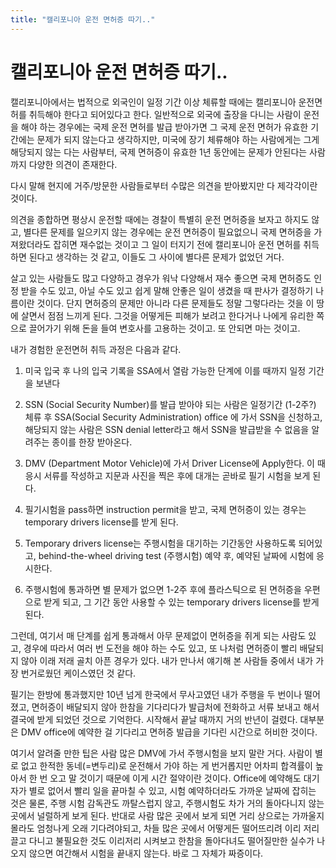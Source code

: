 ```yaml
---
title: "캘리포니아 운전 면허증 따기.."
---
```

# 캘리포니아 운전 면허증 따기..


캘리포니아에서는 법적으로 외국인이 일정 기간 이상 체류할 때에는 캘리포니아 운전면허를 취득해야 한다고 되어있다고 한다. 일반적으로 외국에 출장을 다니는 사람이 운전을 해야 하는 경우에는 국제 운전 면허를 발급 받아가면 그 국제 운전 면허가 유효한 기간에는 문제가 되지 않는다고 생각하지만, 미국에 장기 체류해야 하는 사람에게는 그게 해당되지 않는 다는 사람부터, 국제 면허증이 유효한 1년 동안에는 문제가 안된다는 사람까지 다양한 의견이 존재한다.




다시 말해 현지에 거주/방문한 사람들로부터 수많은 의견을 받아봤지만 다 제각각이란 것이다. 




의견을 종합하면 평상시 운전할 때에는 경찰이 특별히 운전 면허증을 보자고 하지도 않고, 별다른 문제를 일으키지 않는 경우에는 운전 면허증이 필요없으니 국제 면허증을 가져왔더라도 잡히면 재수없는 것이고 그 일이 터지기 전에 캘리포니아 운전 면허를 취득하면 된다고 생각하는 것 같고, 이들도 그 사이에 별다른 문제가 없었던 거다. 




살고 있는 사람들도 많고 다양하고 경우가 워낙 다양해서 재수 좋으면 국제 면허증도 인정 받을 수도 있고, 아닐 수도 있고 쉽게 말해 안좋은 일이 생겼을 때 판사가 결정하기 나름이란 것이다. 단지 면허증의 문제만 아니라 다른 문제들도 정말 그렇다라는 것을 이 땅에 살면서 점점 느끼게 된다. 그것을 어떻게든 피해가 보려고 한다거나 나에게 유리한 쪽으로 끌어가기 위해 돈을 들여 변호사를 고용하는 것이고. 또 안되면 마는 것이고. 




내가 경험한 운전면허 취득 과정은 다음과 같다.




1) 미국 입국 후 나의 입국 기록을 SSA에서 열람 가능한 단계에 이를 때까지 일정 기간을 보낸다 

2) SSN (Social Security Number)를 발급 받아야 되는 사람은 일정기간 (1-2주?) 체류 후 SSA(Social Security Administration) office 에 가서 SSN을 신청하고, 해당되지 않는 사람은 SSN denial letter라고 해서 SSN을 발급받을 수 없음을 알려주는 종이를 한장 받아온다.

3) DMV (Department Motor Vehicle)에 가서 Driver License에 Apply한다. 이 때 응시 서류를 작성하고 지문과 사진을 찍은 후에 대개는 곧바로 필기 시험을 보게 된다.

4) 필기시험을 pass하면 instruction permit을 받고, 국제 면허증이 있는 경우는 temporary drivers license를 받게 된다.

5) Temporary drivers license는 주행시험을 대기하는 기간동안 사용하도록 되어있고, behind-the-wheel driving test (주행시험) 예약 후, 예약된 날짜에 시험에 응시한다.

6) 주행시험에 통과하면 별 문제가 없으면 1-2주 후에 플라스틱으로 된 면허증을 우편으로 받게 되고, 그 기간 동안 사용할 수 있는 temporary drivers license를 받게 된다.




그런데, 여기서 매 단계를 쉽게 통과해서 아무 문제없이 면허증을 쥐게 되는 사람도 있고, 경우에 따라서 여러 번 도전을 해야 하는 수도 있고, 또 나처럼 면허증이 빨리 배달되지 않아 이래 저래 골치 아픈 경우가 있다. 내가 만나서 얘기해 본 사람들 중에서 내가 가장 번거로웠던 케이스였던 것 같다.




필기는 한방에 통과했지만 10년 넘게 한국에서 무사고였던 내가 주행을 두 번이나 떨어졌고, 면허증이 배달되지 않아 한참을 기다리다가 발급처에 전화하고 서류 보내고 해서 결국에 받게 되었던 것으로 기억한다. 시작해서 끝날 때까지 거의 반년이 걸렸다. 대부분은 DMV office에 예약한 걸 기다리고 면허증 발급을 기다린 시간으로 허비한 것이다.




여기서 알려줄 만한 팁은 사람 많은 DMV에 가서 주행시험을 보지 말란 거다. 사람이 별로 없고 한적한 동네(=변두리)로 운전해서 가야 하는 게 번거롭지만 어차피 합격률이 높아서 한 번 오고 말 것이기 때문에 이게 시간 절약이란 것이다. Office에 예약해도 대기자가 별로 없어서 빨리 일을 끝마칠 수 있고, 시험 예약하더라도 가까운 날짜에 잡히는 것은 물론, 주행 시험 감독관도 까탈스럽지 않고, 주행시험도 차가 거의 돌아다니지 않는 곳에서 널럴하게 보게 된다. 반대로 사람 많은 곳에서 보게 되면 거리 상으로는 가까울지 몰라도 엄청나게 오래 기다려야되고, 차들 많은 곳에서 어떻게든 떨어뜨리려 이리 저리 끌고 다니고 불필요한 것도 이리저리 시켜보고 한참을 돌아다녀도 떨어질만한 실수가 나오지 않으면 여간해서 시험을 끝내지 않는다. 바로 그 자체가 짜증이다. 





